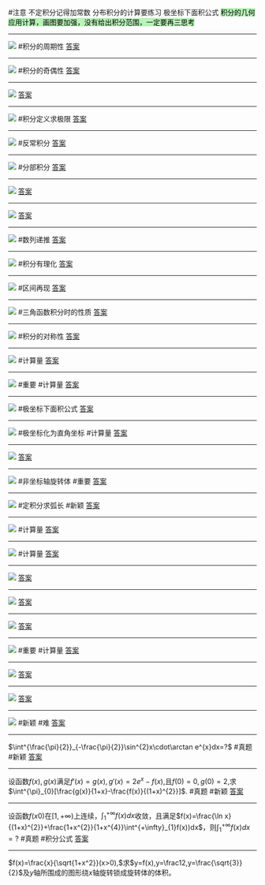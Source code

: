 
#注意 
不定积分记得加常数
分布积分的计算要练习
极坐标下面积公式
<mark style="background: #b8f3b8;">积分的几何应用计算，画图要加强，没有给出积分范围，一定要再三思考</mark>

---
![](附件/Pasted%20image%2020221006191634.png)
#积分的周期性
[答案](高数/答案.md#^md6hxt)

---
![](附件/Pasted%20image%2020221006192254.png)
#积分的奇偶性
[答案](高数/答案.md#^2d5cyi)

---
![](附件/Pasted%20image%2020221006193206.png)
[答案](高数/答案.md#^y54qjy)

---
![](附件/Pasted%20image%2020221006193552.png)
#积分定义求极限
[答案](高数/答案.md#^p7b336)

---
![](附件/Pasted%20image%2020221006193958.png)
#反常积分
[答案](高数/答案.md#^zpr8a6)

---
![](附件/Pasted%20image%2020221006195055.png)
#分部积分
[答案](高数/答案.md#^q55fp7)

---
 ![](附件/Pasted%20image%2020221006195608.png)
 [答案](高数/答案.md#^m41oz2)

---
![](附件/Pasted%20image%2020221006195937.png)
[答案](高数/答案.md#^v0ltyw)

---
![](附件/Pasted%20image%2020221006201145.png)
#数列递推
[答案](高数/答案.md#^p4fevz)

---
![](附件/Pasted%20image%2020221006201459.png)
#积分有理化
[答案](高数/答案.md#^exawqs)

---
![](附件/Pasted%20image%2020221006202053.png)
#区间再现
[答案](高数/答案.md#^308s98)

---

![](附件/Pasted%20image%2020221006203055.png)
#三角函数积分时的性质
[答案](高数/答案.md#^2w529v)

---
![](附件/Pasted%20image%2020221006203304.png)
#积分的对称性
[答案](高数/答案.md#^ybyhgx)

---
![](附件/Pasted%20image%2020221006204212.png)
#计算量
[答案](高数/答案.md#^hwg01j)

---
![](附件/Pasted%20image%2020221006204726.png)
#重要 #计算量
[答案](高数/答案.md#^nfkhi6)

---
![](附件/Pasted%20image%2020221006205904.png)
#极坐标下面积公式
[答案](高数/答案.md#^48dfa8)

---
![](附件/Pasted%20image%2020221006211129.png)
#极坐标化为直角坐标 #计算量
[答案](高数/答案.md#^119rmp)

---
![](附件/Pasted%20image%2020221006212102.png)
[答案](高数/答案.md#^zg3os0)

---
![](附件/Pasted%20image%2020221006212243.png)
#非坐标轴旋转体 #重要
[答案](高数/答案.md#^gvm44r)

---
![](附件/Pasted%20image%2020221006212842.png)
#定积分求弧长 #新颖
[答案](高数/答案.md#^wgswjs)

---
![](附件/Pasted%20image%2020221006213017.png)
#计算量
[答案](高数/答案.md#^47h8x9)

---
![](附件/Pasted%20image%2020221006213155.png)
#计算量
[答案](高数/答案.md#^r3oifd)

---
![](附件/Pasted%20image%2020221024094617.png)
[答案](高数/答案.md#^6901zh)

---
![](附件/Pasted%20image%2020221024094836.png)
[答案](高数/答案.md#^1xwks9)

---
![](附件/Pasted%20image%2020221024095713.png)
[答案](高数/答案.md#^2aa7bc)

---
![](附件/Pasted%20image%2020221024100348.png)
#重要 #计算量
[答案](高数/答案.md#^zn0b6o)

---
![](附件/Pasted%20image%2020221024101416.png)
[答案](高数/答案.md#^ggdz9e)

---
![](附件/Pasted%20image%2020221024101719.png)
[答案](高数/答案.md#^0g87cp)

---
![](附件/Pasted%20image%2020221024141438.png)
#新颖 #难
[答案](高数/答案.md#^5lnbut)

---
$\int^{\frac{\pi}{2}}_{-\frac{\pi}{2}}\sin^{2}x\cdot\arctan e^{x}dx=?$
#真题 #新颖 
[答案](高数/答案.md#^bvmnw2)

---
设函数$f(x),g(x)$满足$f'(x)=g(x),g'(x)=2e^{x}-f(x),$且$f(0)=0,g(0)=2,$求$\int^{\pi}_{0}[\frac{g(x)}{1+x}-\frac{f(x)}{(1+x)^{2}}]$.
#真题 #新颖 
[答案](高数/答案.md#^0a6rtw)

---
设函数$f(x0)$在$[1,+\infty)$上连续，$\int^{+\infty}_{1}f(x)dx$收敛，且满足$f(x)=\frac{\ln x}{(1+x)^{2}}+\frac{1+x^{2}}{1+x^{4}}\int^{+\infty}_{1}f(x))dx$，则$\int^{+\infty}_{1}f(x)dx=?$
#真题 #积分公式
[答案](高数/答案.md#^lbbyze)

---
$f(x)=\frac{x}{\sqrt{1+x^2}}(x>0),$求$y=f(x),y=\frac12,y=\frac{\sqrt{3}}{2}$及$y$轴所围成的图形绕$x$轴旋转锁成旋转体的体积。